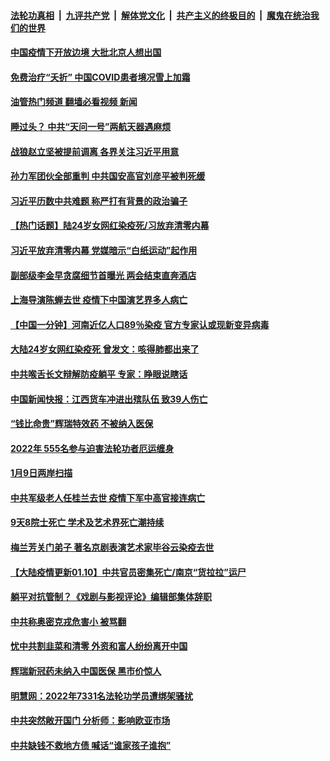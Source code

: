 ####  [法轮功真相](../../../../basic/blob/master/README.md?t=01102012) &nbsp;|&nbsp; [九评共产党](../../../../9ping.md/blob/master/README.md?t=01102012) &nbsp;|&nbsp; [解体党文化](../../../../jtdwh.md/blob/master/README.md?t=01102012)  &nbsp;|&nbsp; [共产主义的终极目的](../../../../gczydzjmd.md/blob/master/README.md?t=01102012) &nbsp;|&nbsp; [魔鬼在统治我们的世界](../../../../mgztzwmdsj.md/blob/master/README.md?t=01102012) 

#### [中国疫情下开放边境 大批北京人想出国](../pages/prog204/a103621763.md?t=01102012) 

#### [免费治疗“夭折” 中国COVID患者境况雪上加霜](../pages/prog204/a103621728.md?t=01102012) 

#### [油管热门频道 翻墙必看视频 新闻](http://129.146.143.75:81/youtube.html?01102012)

#### [睡过头？ 中共“天问一号”两航天器遇麻烦](../pages/prog204/a103621741.md?t=01102012) 

#### [战狼赵立坚被提前调离 各界关注习近平用意](../pages/prog204/a103621725.md?t=01102012) 

#### [孙力军团伙全部重判 中共国安高官刘彦平被判死缓](../pages/prog204/a103621699.md?t=01102012) 

#### [习近平历数中共难题 称严打有背景的政治骗子](../pages/prog204/a103621645.md?t=01102012) 

#### [【热门话题】陆24岁女网红染疫死/习放弃清零内幕](../pages/prog204/a103621660.md?t=01102012) 

#### [习近平放弃清零内幕 党媒暗示“白纸运动”起作用](../pages/prog204/a103621640.md?t=01102012) 

#### [副部级李金早贪腐细节首曝光 两会结束直奔酒店](../pages/prog204/a103621605.md?t=01102012) 

#### [上海导演陈蝉去世 疫情下中国演艺界多人病亡](../pages/prog204/a103621562.md?t=01102012) 

#### [【中国一分钟】河南近亿人口89％染疫 官方专家认或现新变异病毒](../pages/prog204/a103621452.md?t=01102012) 

#### [大陆24岁女网红染疫死 曾发文：咳得肺都出来了](../pages/prog204/a103621504.md?t=01102012) 

#### [中共喉舌长文辩解防疫躺平 专家：睁眼说瞎话](../pages/prog204/a103621490.md?t=01102012) 

#### [中国新闻快报：江西货车冲进出殡队伍 致39人伤亡](../pages/prog204/a103621454.md?t=01102012) 

#### [“钱比命贵”辉瑞特效药 不被纳入医保](../pages/prog204/a103621459.md?t=01102012) 

#### [2022年 555名参与迫害法轮功者厄运缠身](../pages/prog204/a103621421.md?t=01102012) 

#### [1月9日两岸扫描](../pages/prog204/a103621359.md?t=01102012) 

#### [中共军级老人任桂兰去世 疫情下军中高官接连病亡](../pages/prog204/a103621398.md?t=01102012) 

#### [9天8院士死亡 学术及艺术界死亡潮持续](../pages/prog204/a103621345.md?t=01102012) 

#### [梅兰芳关门弟子 著名京剧表演艺术家毕谷云染疫去世](../pages/prog204/a103621308.md?t=01102012) 

#### [【大陆疫情更新01.10】中共官员密集死亡/南京“货拉拉”运尸](../pages/prog204/a103606725.md?t=01102012) 

#### [躺平对抗管制？《戏剧与影视评论》编辑部集体辞职](../pages/prog204/a103621186.md?t=01102012) 

#### [中共称奥密克戎危害小 被骂翻](../pages/prog204/a103621201.md?t=01102012) 



#### [忧中共割韭菜和清零 外资和富人纷纷离开中国](../pages/prog204/a103621119.md?t=01102012) 

#### [辉瑞新冠药未纳入中国医保 黑市价惊人](../pages/prog204/a103621106.md?t=01102012) 

#### [明慧网：2022年7331名法轮功学员遭绑架骚扰](../pages/prog204/a103621109.md?t=01102012) 

#### [中共突然敞开国门 分析师：影响欧亚市场](../pages/prog204/a103621103.md?t=01102012) 

#### [中共缺钱不救地方债 喊话“谁家孩子谁抱”](../pages/prog204/a103621079.md?t=01102012) 

<img src='http://gfw-breaker.win/goodnews/indexes/prog204.md' width='0px' height='0px'/>
